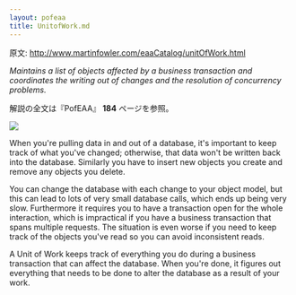 ```yaml
---
layout: pofeaa
title: UnitofWork.md
---
```


原文: http://www.martinfowler.com/eaaCatalog/unitOfWork.html

*Maintains a list of objects affected by a business transaction and coordinates the writing out of changes and the resolution of concurrency problems.*

解説の全文は『PofEAA』 **184** ページを参照。

![](http://www.martinfowler.com/eaaCatalog/unitOfWorkInterface.gif)

When you're pulling data in and out of a database, it's important to keep track of what you've changed; otherwise, that data won't be written back into the database. Similarly you have to insert new objects you create and remove any objects you delete.

You can change the database with each change to your object model, but this can lead to lots of very small database calls, which ends up being very slow. Furthermore it requires you to have a transaction open for the whole interaction, which is impractical if you have a business transaction that spans multiple requests. The situation is even worse if you need to keep track of the objects you've read so you can avoid inconsistent reads.

A Unit of Work keeps track of everything you do during a business transaction that can affect the database. When you're done, it figures out everything that needs to be done to alter the database as a result of your work.
